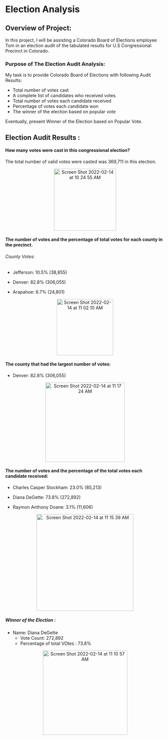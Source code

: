 # Election Analysis

## Overview of Project:

In this project, I will be assisting a Colorado Board of Elections employee Tom in an election audit of the tabulated results for U.S Congressional Precinct in Colorado. 


### Purpose of The Election Audit Analysis:

My task is to provide Colorado Board of Elections with following Audit Results:
* Total number of votes cast
* A complete list of candidates who received votes
* Total number of votes each candidate received
* Percentage of votes each candidate won
* The winner of the election based on popular vote

Eventually, present Winner of the Election based on Popular Vote. 

## Election Audit Results :

#### How many votes were cast in this congressional election?

The total number of valid votes were casted was 369,711 in this election.

<p align= "center">
           <img width="196" alt="Screen Shot 2022-02-14 at 10 24 55 AM" src="https://user-images.githubusercontent.com/98676400/153905985-2ad1f04c-53a6-4360-aeaa-9581cd33c41e.png">
           </p>

#### The number of votes and the percentage of total votes for each county in the precinct.

###### County Votes:

* Jefferson: 10.5% (38,855)

* Denver: 82.8% (306,055)

* Arapahoe: 6.7% (24,801)

<p align= "center">
<img width="178" alt="Screen Shot 2022-02-14 at 11 02 10 AM" src="https://user-images.githubusercontent.com/98676400/153911326-e9deb9e2-43eb-43e0-948c-c8acef212793.png">
           </p>


#### The county that had the largest number of votes:

* Denver: 82.8% (306,055)

<p align= "center">
<img width="251" alt="Screen Shot 2022-02-14 at 11 17 24 AM" src="https://user-images.githubusercontent.com/98676400/153913525-2e14f680-1077-4b4a-83d4-7c07c7a37d9c.png"></p>

#### The number of votes and the percentage of the total votes each candidate received:

* Charles Casper Stockham: 23.0% (85,213)

* Diana DeGette: 73.8% (272,892)

* Raymon Anthony Doane: 3.1% (11,606)

<p align= "center">
<img width="306" alt="Screen Shot 2022-02-14 at 11 15 39 AM" src="https://user-images.githubusercontent.com/98676400/153913339-4cdcabd8-0138-4aa1-84eb-0c9e67eec543.png"></p>

##### Winner of the Election :
* Name: Diana DeGette
    * Vote Count: 272,892
    * Percentage of total VOtes : 73.8%



<p align= "center">
<img width="267" alt="Screen Shot 2022-02-14 at 11 10 57 AM" src="https://user-images.githubusercontent.com/98676400/153912458-123c44b0-8cfe-486b-8fdb-9887dd7e74f2.png"> </p>
